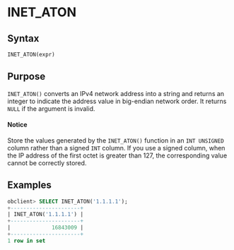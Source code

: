 # INET_ATON

## Syntax

```sql
INET_ATON(expr)
```

## Purpose

`INET_ATON()` converts an IPv4 network address into a string and returns an integer to indicate the address value in big-endian network order. It returns `NULL` if the argument is invalid.

  <main id="notice" type='notice'>
    <h4>Notice</h4>
    <p>Store the values generated by the <code>INET_ATON()</code> function in an <code>INT UNSIGNED</code> column rather than a signed <code>INT</code> column. If you use a signed column, when the IP address of the first octet is greater than 127, the corresponding value cannot be correctly stored. </p>
  </main>

## Examples

```sql
obclient> SELECT INET_ATON('1.1.1.1');
+----------------------+
| INET_ATON('1.1.1.1') |
+----------------------+
|             16843009 |
+----------------------+
1 row in set
```
